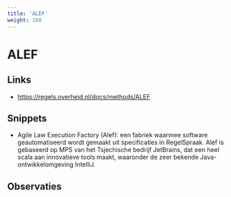 ```yaml
---
title: 'ALEF'
weight: 160
---
```


# ALEF

## Links
- https://regels.overheid.nl/docs/methods/ALEF

## Snippets
- Agile Law Execution Factory (Alef): een fabriek waarmee software geautomatiseerd wordt gemaakt uit specificaties in RegelSpraak. Alef is gebaseerd op MPS van het Tsjechische bedrijf JetBrains, dat een heel scala aan innovatieve tools maakt, waaronder de zeer bekende Java-ontwikkelomgeving IntelliJ.

## Observaties
